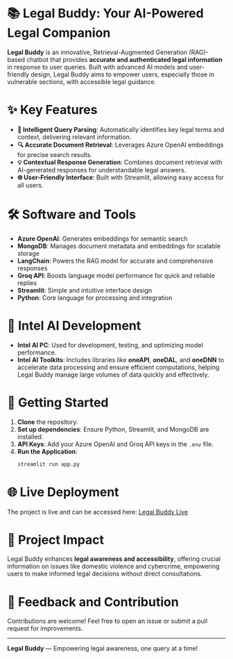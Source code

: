 # 📚 Legal Buddy: Your AI-Powered Legal Companion

**Legal Buddy** is an innovative, Retrieval-Augmented Generation (RAG)-based chatbot that provides **accurate and authenticated legal information** in response to user queries. Built with advanced AI models and user-friendly design, Legal Buddy aims to empower users, especially those in vulnerable sections, with accessible legal guidance.

# ✨ Key Features

- **🧠 Intelligent Query Parsing**: Automatically identifies key legal terms and context, delivering relevant information.
- **🔍 Accurate Document Retrieval**: Leverages Azure OpenAI embeddings for precise search results.
- **💡 Contextual Response Generation**: Combines document retrieval with AI-generated responses for understandable legal answers.
- **🌐 User-Friendly Interface**: Built with Streamlit, allowing easy access for all users.

# 🛠️ Software and Tools

- **Azure OpenAI**: Generates embeddings for semantic search
- **MongoDB**: Manages document metadata and embeddings for scalable storage
- **LangChain**: Powers the RAG model for accurate and comprehensive responses
- **Groq API**: Boosts language model performance for quick and reliable replies
- **Streamlit**: Simple and intuitive interface design
- **Python**: Core language for processing and integration

# 🔧 Intel AI Development

- **Intel AI PC**: Used for development, testing, and optimizing model performance.
- **Intel AI Toolkits**: Includes libraries like **oneAPI**, **oneDAL**, and **oneDNN** to accelerate data processing and ensure efficient computations, helping Legal Buddy manage large volumes of data quickly and effectively.

# 🚀 Getting Started

1. **Clone** the repository.
2. **Set up dependencies**: Ensure Python, Streamlit, and MongoDB are installed.
3. **API Keys**: Add your Azure OpenAI and Groq API keys in the `.env` file.
4. **Run the Application**:
   ```bash
   streamlit run app.py
   ```
# 🌐 Live Deployment

The project is live and can be accessed here: [Legal Buddy Live](https://lawbuddy.azurewebsites.net/)

# 🎯 Project Impact

Legal Buddy enhances **legal awareness and accessibility**, offering crucial information on issues like domestic violence and cybercrime, empowering users to make informed legal decisions without direct consultations.

# 💬 Feedback and Contribution

Contributions are welcome! Feel free to open an issue or submit a pull request for improvements.

---

**Legal Buddy** — Empowering legal awareness, one query at a time!
